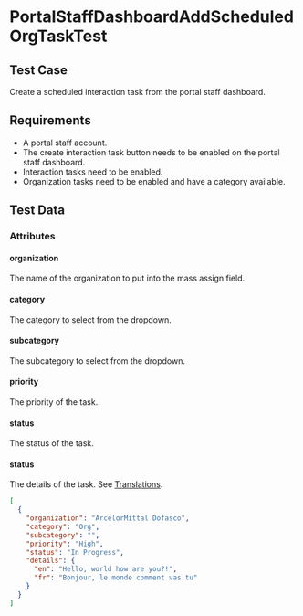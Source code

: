 # PortalStaffDashboardAddScheduledOrgTaskTest <Badge text="test" vertical="middle" />

## Test Case
Create a scheduled interaction task from the portal staff dashboard.

## Requirements
* A portal staff account.
* The create interaction task button needs to be enabled on the portal staff dashboard.
* Interaction tasks need to be enabled.
* Organization tasks need to be enabled and have a category available.

## Test Data
### Attributes

#### organization <Badge text="string" vertical="middle" />
The name of the organization to put into the mass assign field.

#### category <Badge text="string" vertical="middle" />
The category to select from the dropdown.

#### subcategory <Badge text="string" vertical="middle" />
The subcategory to select from the dropdown.

#### priority <Badge text="string" vertical="middle" />
The priority of the task.

#### status <Badge text="string" vertical="middle" />
The status of the task.

#### status <Badge text="string" vertical="middle" />
The details of the task. See [Translations](../model/translations).

``` json
[
  {
    "organization": "ArcelorMittal Dofasco",
    "category": "Org",
    "subcategory": "",
    "priority": "High",
    "status": "In Progress",
    "details": {
      "en": "Hello, world how are you?!",
      "fr": "Bonjour, le monde comment vas tu"
    }
  }
]
```

